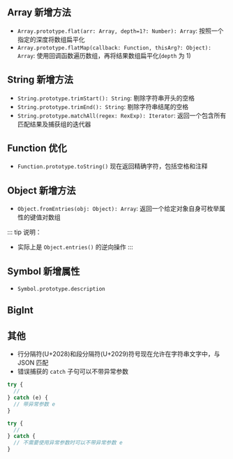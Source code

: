 ## Array 新增方法

+ `Array.prototype.flat(arr: Array, depth=1?: Number): Array`: 按照一个指定的深度将数组扁平化
+ `Array.prototype.flatMap(callback: Function, thisArg?: Object): Array`: 使用回调函数遍历数组，再将结果数组扁平化(`depth` 为 1)

## String 新增方法

+ `String.prototype.trimStart(): String`: 剔除字符串开头的空格
+ `String.prototype.trimEnd(): String`: 剔除字符串结尾的空格
+ `String.prototype.matchAll(regex: RexExp): Iterator`: 返回一个包含所有匹配结果及捕获组的迭代器

## Function 优化

+ `Function.prototype.toString()` 现在返回精确字符，包括空格和注释

## Object 新增方法

+ `Object.fromEntries(obj: Object): Array`: 返回一个给定对象自身可枚举属性的键值对数组


::: tip 说明：
+ 实际上是 `Object.entries()` 的逆向操作
:::

## Symbol 新增属性

+ `Symbol.prototype.description`

## BigInt



## 其他

+ 行分隔符(U+2028)和段分隔符(U+2029)符号现在允许在字符串文字中，与 JSON 匹配
+ 错误捕获的 `catch` 子句可以不带异常参数

```js
try {
  // 
} catch (e) {
  // 带异常参数 e
}

try {
  // 
} catch {
  // 不需要使用异常参数时可以不带异常参数 e
}
```